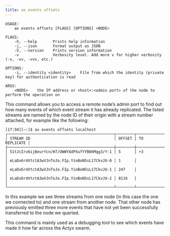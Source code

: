 ```yaml
---
title: ax events offsets
---
```


```text title="Query currently known event counts"
USAGE:
    ax events offsets [FLAGS] [OPTIONS] <NODE>

FLAGS:
    -h, --help       Prints help information
    -j, --json       Format output as JSON
    -V, --version    Prints version information
    -v               Verbosity level. Add more v for higher verbosity (-v, -vv, -vvv, etc.)

OPTIONS:
    -i, --identity <identity>    File from which the identity (private key) for authentication is read

ARGS:
    <NODE>    the IP address or <host>:<admin port> of the node to perform the operation on
```

This command allows you to access a remote node’s admin port to find out how many events of which event stream it has already replicated.
The listed streams are named by the node ID of their origin with a stream number attached, for example like the following:

```text title="Example usage"
[17:50][~:]$ ax events offsets localhost
┌───────────────────────────────────────────────┬────────┬──────────────┐
│ STREAM ID                                     │ OFFSET │ TO REPLICATE │
├───────────────────────────────────────────────┼────────┼──────────────┤
│ 51tJcIrv6ijBeurYcn/H7/OWWYAdPXufYYB6KMqg3/Y-1 │ 5      │ +3           │
│ eLaDx6r4VtctA3wVJnToJo.FIp.YinBoN5sL17CkvJU-0 │ 1      │              │
│ eLaDx6r4VtctA3wVJnToJo.FIp.YinBoN5sL17CkvJU-1 │ 247    │              │
│ eLaDx6r4VtctA3wVJnToJo.FIp.YinBoN5sL17CkvJU-2 │ 8116   │              │
└───────────────────────────────────────────────┴────────┴──────────────┘
```

In this example we see three streams from one node (in this case the one we connected to) and one stream from another node.
That other node has previously emitted three more events that have not yet been successfully transferred to the node we queried.

This command is mainly used as a debugging tool to see which events have made it how far across the Actyx swarm.
